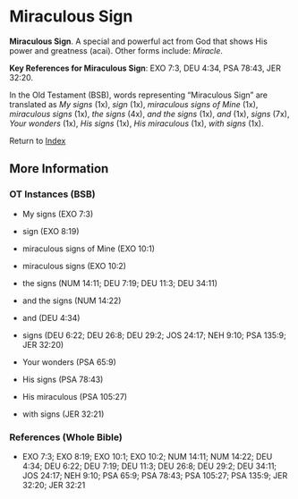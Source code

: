 # Miraculous Sign
**Miraculous Sign**. 
A special and powerful act from God that shows His power and greatness (acai). 
Other forms include: 
*Miracle*. 


**Key References for Miraculous Sign**: 
EXO 7:3, DEU 4:34, PSA 78:43, JER 32:20. 


In the Old Testament (BSB), words representing “Miraculous Sign” are translated as 
*My signs* (1x), *sign* (1x), *miraculous signs of Mine* (1x), *miraculous signs* (1x), *the signs* (4x), *and the signs* (1x), *and* (1x), *signs* (7x), *Your wonders* (1x), *His signs* (1x), *His miraculous* (1x), *with signs* (1x). 




Return to [Index](00-Index.md)

## More Information

### OT Instances (BSB)

* My signs (EXO 7:3)

* sign (EXO 8:19)

* miraculous signs of Mine (EXO 10:1)

* miraculous signs (EXO 10:2)

* the signs (NUM 14:11; DEU 7:19; DEU 11:3; DEU 34:11)

* and the signs (NUM 14:22)

* and (DEU 4:34)

* signs (DEU 6:22; DEU 26:8; DEU 29:2; JOS 24:17; NEH 9:10; PSA 135:9; JER 32:20)

* Your wonders (PSA 65:9)

* His signs (PSA 78:43)

* His miraculous (PSA 105:27)

* with signs (JER 32:21)



### References (Whole Bible)

* EXO 7:3; EXO 8:19; EXO 10:1; EXO 10:2; NUM 14:11; NUM 14:22; DEU 4:34; DEU 6:22; DEU 7:19; DEU 11:3; DEU 26:8; DEU 29:2; DEU 34:11; JOS 24:17; NEH 9:10; PSA 65:9; PSA 78:43; PSA 105:27; PSA 135:9; JER 32:20; JER 32:21



